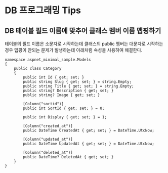 # DB 프로그래밍 Tips

## DB 테이블 필드 이름에 맞추어 클래스 멤버 이름 맵핑하기  
테이블의 필드 이름은 소문자로 시작하는데 클래스의 public 멤버는 대문자로 시작하는 경우 맵핑이 안되는 문제가 발생하는데 아래처럼 속성을 사용하여 해결한다.  
  
```
namespace aspnet_minimal_sample.Models
{
    public class Category
    {
        public int Id { get; set; }
        public string Slug { get; set; } = string.Empty;
        public string Title { get; set; } = string.Empty;
        public string? Description { get; set; }
        public string? Image { get; set; }
        
        [Column("sortid")]
        public int SortId { get; set; } = 0;
        
        public int Display { get; set; } = 1;
        
        [Column("created_at")]
        public DateTime CreatedAt { get; set; } = DateTime.UtcNow;
        
        [Column("updated_at")]
        public DateTime UpdatedAt { get; set; } = DateTime.UtcNow;
        
        [Column("deleted_at")]
        public DateTime? DeletedAt { get; set; }
    }
}
```